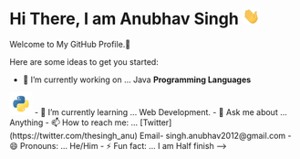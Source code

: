 <h1>Hi There, I am <a>Anubhav Singh</a> <img  src="https://raw.githubusercontent.com/ABSphreak/ABSphreak/master/gifs/Hi.gif" width="30px"></h1>
 Welcome to My GitHub Profile.🙏



Here are some ideas to get you started:

- 🤔 I’m currently working on ... Java
**Programming Languages**
<img title="Python" alt="Python" width="40px" src="https://raw.githubusercontent.com/github/explore/master/topics/python/python.png" />
- 🌱 I’m currently learning ... Web Development.
- 💬 Ask me about ... Anything
- 📫 How to reach me: ... [Twitter](https://twitter.com/thesingh_anu) Email- singh.anubhav2012@gmail.com
- 😄 Pronouns: ... He/Him
- ⚡ Fun fact: ... I am Half finish
-->
